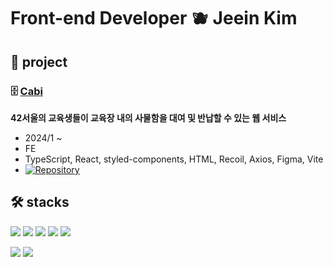 # Front-end Developer 🫐 Jeein Kim

## 📁 project

### 🗄️ [Cabi](https://dev.cabi.42seoul.io/home)

**42서울의  교육생들이  교육장  내의  사물함을  대여  및  반납할  수  있는  웹  서비스**

- 2024/1 ~
- FE
- TypeScript, React, styled-components, HTML, Recoil, Axios, Figma, Vite
- [![Repository](https://img.shields.io/badge/GitHub-Cabi-9747ff?logo=github)](https://github.com/innovationacademy-kr/Cabi)


## 🛠️ stacks
<p>
  <img src="https://img.shields.io/badge/typescript-2f74c0?style=for-the-badge&logo=typescript&logoColor=white"> 
    <img src="https://img.shields.io/badge/javascript-f7e018?style=for-the-badge&logo=javascript&logoColor=white"> 
  <img src="https://img.shields.io/badge/react-61dafb?style=for-the-badge&logo=react&logoColor=white">
  <img src="https://img.shields.io/badge/css-2565f2?style=for-the-badge&logo=css&logoColor=white">
  <img src="https://img.shields.io/badge/html-e54c20?style=for-the-badge&logo=html&logoColor=white">
</p>
<p>
  <img src="https://img.shields.io/badge/Visual Studio Code-1fa9f2?style=for-the-badge&logo=Visual Studio Code&logoColor=white">
  <img src="https://img.shields.io/badge/figma-00d585?style=for-the-badge&logo=figma&logoColor=white">
</p>




<!--
**jnkeniaem/jnkeniaem** is a ✨ _special_ ✨ repository because its `README.md` (this file) appears on your GitHub profile.

Here are some ideas to get you started:

- 🔭 I’m currently working on ...
- 🌱 I’m currently learning ...
- 👯 I’m looking to collaborate on ...
- 🤔 I’m looking for help with ...
- 💬 Ask me about ...
- 📫 How to reach me: ...
- 😄 Pronouns: ...
- ⚡ Fun fact: ...
-->
